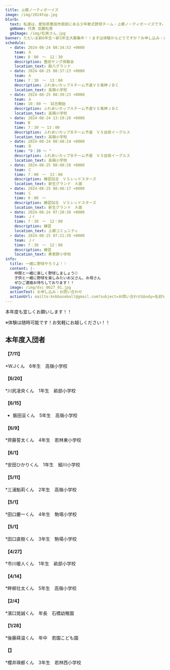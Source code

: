 ```yaml
---
title: 上郷ノーティボーイズ
image: /img/2024top.jpg
blurb:
  text: 私達は、愛知県豊田市南部にある少年軟式野球チーム・上郷ノーティボーイズです。野球を愛する少年・少女達の夢を育み、軟式野球を正しく指導し、体力向上と礼儀を養成します。また、親友同士の友情と交歓の場を与え、規則正しい明朗な少年・少女を育成することを目的としています。
  gmName: 代表 加藤松男
  gmImage: /img/松男さん.jpg
banner: ただいま新6年生～新1年生大募集中！！まずは体験からどうですか？お申し込み・お問い合わせはお気軽にどうぞ！！
schedule:
  - date: 2024-08-24 08:34:53 +0000
    team: Ａ
    time: 8：00　～　12：30
    description: 豊田ヤング体験会
    location_text: 勘八グランド
  - date: 2024-08-25 08:37:23 +0000
    team: Ａ
    time: 7：30　～　13：00
    description: ふれあいカップＡチーム予選ＶＳ竜神ＪＢＣ
    location_text: 高嶺小学校
  - date: 2024-08-25 08:39:23 +0000
    team: Ａ
    time: 10：00 ～　試合開始
    description: ふれあいカップＡチーム予選ＶＳ竜神ＪＢＣ
    location_text: 高嶺小学校
  - date: 2024-08-24 13:19:20 +0000
    team: B
    time: 7：30 ～ 13：00
    description: ふれあいカップＢチーム予選　ＶＳ沓掛イーグルス
    location_text: 高嶺小学校
  - date: 2024-08-24 00:48:24 +0000
    team: Ｂ
    time: "9：30 ～ "
    description: ふれあいカップＢチーム予選　ＶＳ沓掛イーグルス
    location_text: 高嶺小学校
  - date: 2024-08-25 08:40:28 +0000
    team: Ｃ
    time: 7：00　～　13：00
    description: 練習試合　ＶＳレッドスターズ
    location_text: 新生グランド　Ａ面
  - date: 2024-08-25 08:46:17 +0000
    team: Ｃ
    time: 9：00　～
    description: 練習試合　ＶＳレッドスターズ
    location_text: 新生グランド　Ａ面
  - date: 2024-08-24 07:20:38 +0000
    team: Ｊｒ
    time: 7：30　～　12：00
    description: 練習
    location_text: 上郷コミュニティ
  - date: 2024-08-25 07:21:39 +0000
    team: Ｊｒ
    time: 7：30　～　12：00
    description: 練習
    location_text: 寿恵野小学校
info:
  title: 一緒に野球やろうよ！！
  content: |-
    仲間と一緒に楽しく野球しましょう⚾
    子供と一緒に野球を楽しみたいお父さん、お母さん
    ぜひご連絡お待ちしております！！
  image: /img/dsc_0627_01.jpg
  actionText: お申し込み・お問い合わせ
  actionUrl: mailto:knbbaseball@gmail.com?subject=お問い合わせ&body=名前%20%3A%0D%0Aふりがな%20%3A%0D%0A電話%20%3A%0D%0A学校名%20%3A%0D%0A学年%20%3A%0D%0Aお問い合せ内容%20%3A（例、体験・見学・入団希望）
---
```

本年度も宜しくお願いします！！


※体験は随時可能です！お気軽にお越しください！！

## 本年度入団者

#### 【7/11】

*W.Jくん　6年生　高嶺小学校

#### 【6/20】

*川尻凌央くん　1年生　畝部小学校

#### 【6/15】

* 飯田亘くん　5年生　高嶺小学校

#### 【6/9】

*齊藤誓太くん　4年生　若林東小学校

#### 【6/1】

*安田ひかりくん　1年生　細川小学校

#### 【5/11】

*三浦魁莉くん　2年生　高嶺小学校

#### 【5/1】

*田口慶一くん　4年生　駒場小学校

#### 【5/1】

*田口直樹くん　3年生　駒場小学校

#### 【4/27】

*市川暖人くん　1年生　畝部小学校

#### 【4/14】

*畔柳壮太くん　5年生　高嶺小学校

#### 【2/4】

*濱口晃誠くん　年長　石橋幼稚園

#### 【1/28】

*後藤蒔温くん　年中　若園こども園

#### 【】

*櫻井瑛都くん　3年生　若林西小学校



